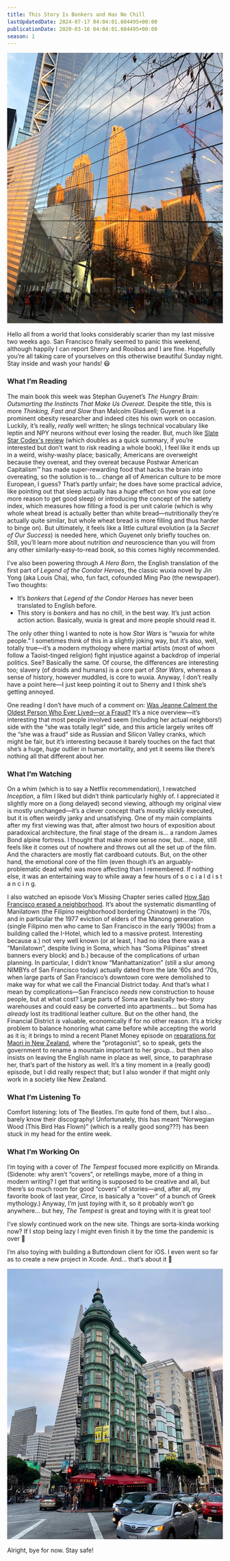 ```yaml
---
title: This Story Is Bonkers and Has No Chill
lastUpdatedDate: 2024-07-17 04:04:01.604495+00:00
publicationDate: 2020-03-16 04:04:01.604495+00:00
season: 1
---
```


![A mirrored view of the skyline in New York City](../../assets/newsletters/mirrored_buildings.jpg)

Hello all from a world that looks considerably scarier than my last missive two weeks ago. San Francisco finally seemed to panic this weekend, although happily I can report Sherry and Rooibos and I are fine. Hopefully you’re all taking care of yourselves on this otherwise beautiful Sunday night. Stay inside and wash your hands! 😷

### What I’m Reading

The main book this week was Stephan Guyenet’s *The Hungry Brain: Outsmarting the Instincts That Make Us Overeat*. Despite the title, this is more *Thinking, Fast and Slow* than Malcolm Gladwell; Guyenet is a prominent obesity researcher and indeed cites his own work on occasion. Luckily, it’s really, *really* well written; he slings technical vocabulary like leptin and NPY neurons without ever losing the reader. But, much like [Slate Star Codex's review](https://slatestarcodex.com/2017/04/25/book-review-the-hungry-brain/) (which doubles as a quick summary, if you’re interested but don’t want to risk reading a whole book), I feel like it ends up in a weird, wishy-washy place; basically, Americans are overweight because they overeat, and they overeat because Postwar American Capitalism™️ has made super-rewarding food that hacks the brain into overeating, so the solution is to… change all of American culture to be more European, I guess? That’s partly unfair; he does have some practical advice, like pointing out that sleep actually has a *huge* effect on how you eat (one more reason to get good sleep) or introducing the concept of the satiety index, which measures how filling a food is per unit calorie (which is why whole wheat bread is actually better than white bread—nutritionally they’re actually quite similar, but whole wheat bread is more filling and thus harder to binge on). But ultimately, it feels like a little cultural evolution (a la *Secret of Our Success*) is needed here, which Guyenet only briefly touches on. Still, you’ll learn more about nutrition *and* neuroscience than you will from any other similarly-easy-to-read book, so this comes highly recommended.

I’ve also been powering through *A Hero Born*, the English translation of the first part of *Legend of the Condor Heroes*, the classic wuxia novel by Jin Yong (aka Louis Cha), who, fun fact, cofounded Ming Pao (the newspaper). Two thoughts:

* It’s *bonkers* that *Legend of the Condor Heroes* has never been translated to English before.
* This story is *bonkers* and has no chill, in the best way. It’s just action action action. Basically, wuxia is great and more people should read it.

The only other thing I wanted to note is how *Star Wars* is “wuxia for white people.” I sometimes think of this in a slightly joking way, but it’s also, well, totally true—it’s a modern mythology where martial artists (most of whom follow a Taoist-tinged religion) fight injustice against a backdrop of imperial politics. See? Basically the same. Of course, the differences are interesting too; slavery (of droids and humans) is a core part of *Star Wars*, whereas a sense of history, however muddled, is core to wuxia. Anyway, I don’t really have a point here—I just keep pointing it out to Sherry and I think she’s getting annoyed.

One reading I don’t have much of a comment on: [Was Jeanne Calment the Oldest Person Who Ever Lived—or a Fraud?](https://www.newyorker.com/magazine/2020/02/17/was-jeanne-calment-the-oldest-person-who-ever-lived-or-a-fraud) It’s a nice overview—it’s interesting that most people involved seem (including her actual neighbors!) side with the “she was totally legit” side, and this article largely writes off the “she was a fraud” side as Russian and Silicon Valley cranks, which might be fair, but it’s interesting because it barely touches on the fact that she’s a huge, *huge* outlier in human mortality, and yet it seems like there’s nothing all that different about her.

### What I’m Watching

On a whim (which is to say a Netflix recommendation), I rewatched *Inception*, a film I liked but didn’t think particularly highly of. I appreciated it slightly more on a (long delayed) second viewing, although my original view is mostly unchanged—it’s a clever concept that’s mostly slickly executed, but it is often weirdly janky and unsatisfying. One of my main complaints after my first viewing was that, after almost two hours of exposition about paradoxical architecture, the final stage of the dream is… a random James Bond alpine fortress. I thought that make more sense now, but… nope, still feels like it comes out of nowhere and throws out all the set up of the film. And the characters are mostly flat cardboard cutouts. But, on the other hand, the emotional core of the film (even though it’s an arguably-problematic dead wife) was more affecting than I remembered. If nothing else, it was an entertaining way to while away a few hours of s o c i a l d i s t a n c i n g.

I also watched an episode Vox’s Missing Chapter series called [How San Francisco erased a neighborhood](https://youtu.be/tcsdglJFT0M). It’s about the systematic dismantling of Manilatown (the Filipino neighborhood bordering Chinatown) in the ‘70s, and in particular the 1977 eviction of elders of the Manong generation (single Filipino men who came to San Francisco in the early 1900s) from a building called the I-Hotel, which led to a massive protest. Interesting because a.) not very well known (or at least, I had no idea there was a “Manilatown”, despite living in Soma, which has “Soma Pilipinas” street banners every block) and b.) because of the complications of urban planning. In particular, I didn’t know “Manhattanization” (still a slur among NIMBYs of San Francisco today) actually dated from the late ‘60s and ‘70s, when large parts of San Francisco’s downtown core were demolished to make way for what we call the Financial District today. And that’s what I mean by complications—San Francisco *needs* new construction to house people, but at what cost? Large parts of Soma are basically two-story warehouses and could easy be converted into apartments… but Soma has *already* lost its traditional leather culture. But on the other hand, the Financial District *is* valuable, economically if for no other reason. It’s a tricky problem to balance honoring what came before while accepting the world as it is; it brings to mind a recent Planet Money episode on [reparations for Maori in New Zealand](https://www.npr.org/2020/02/28/810485160/episode-975-reparations-in-new-zealand), where the “protagonist”, so to speak, gets the government to rename a mountain important to her group… but then also insists on leaving the English name in place as well, since, to paraphrase her, that’s part of the history as well. It’s a tiny moment in a (really good) episode, but I did really respect that; but I also wonder if that might only work in a society like New Zealand.

### What I’m Listening To

Comfort listening: lots of The Beatles. I’m quite fond of them, but I also… barely know their discography! Unfortunately, this has meant “Norwegian Wood (This Bird Has Flown)” (which is a really good song???) has been stuck in my head for the entire week.

### What I’m Working On

I’m toying with a cover of *The Tempest* focused more explicitly on Miranda. (Sidenote: why aren’t “covers”, or retellings maybe, more of a thing in modern writing? I get that writing is supposed to be creative and all, but there’s so much room for good “covers” of stories—and, after all, my favorite book of last year, *Circe*, is basically a “cover” of a bunch of Greek mythology.) Anyway, I’m just *toying* with it, so it probably won’t go anywhere… but hey, *The Tempest* is great and toying with it is great too!

I’ve slowly continued work on the new site. Things are sorta-kinda working now? If I stop being lazy I might even finish it by the time the pandemic is over 🙂

I’m also toying with building a Buttondown client for iOS. I even went so far as to create a new project in Xcode. And… that’s about it 🙂

![The Zoetrope Building](../../assets/newsletters/zoetrope.jpg)

Alright, bye for now. Stay safe!